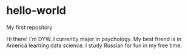 # hello-world
My first repository

Hi there! I'm DYW. I currently major in psychology. My best friend is in America learning data science.
I study Russian for fun in my free time.
